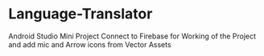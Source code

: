 # Language-Translator
Android Studio Mini Project
Connect to Firebase for Working of the Project and add mic and Arrow icons from Vector Assets
